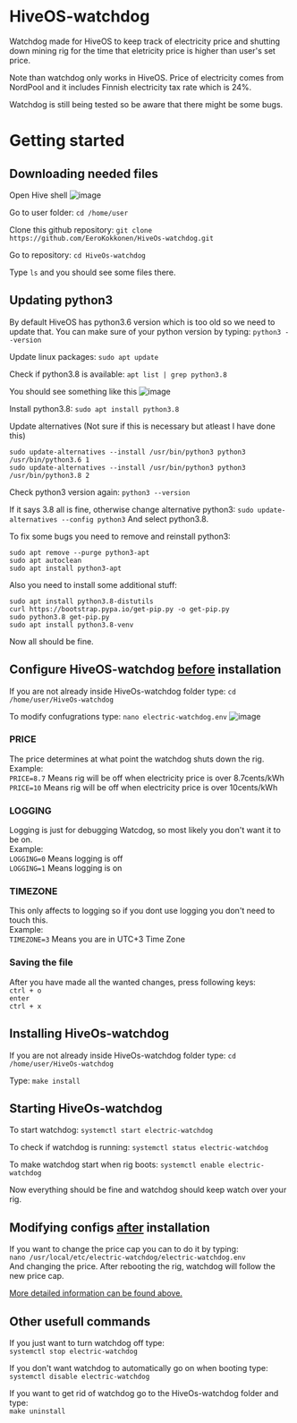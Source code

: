 # HiveOS-watchdog
Watchdog made for HiveOS to keep track of electricity price and shutting down mining rig for the time that eletricity price is higher than user's set price.

Note than watchdog only works in HiveOS. Price of electricity comes from NordPool and it includes Finnish electricity tax rate which is 24%.

Watchdog is still being tested so be aware that there might be some bugs.

# Getting started

## Downloading needed files
Open Hive shell
![image](https://github.com/EeroKokkonen/HiveOs-watchdog/assets/101599252/530c892c-ac09-4bcc-88a4-14f911b89a00)

Go to user folder:
`cd /home/user`

Clone this github repository:
`git clone https://github.com/EeroKokkonen/HiveOs-watchdog.git`

Go to repository:
`cd HiveOs-watchdog`

Type `ls` and you should see some files there.

## Updating python3
By default HiveOS has python3.6 version which is too old so we need to update that.
You can make sure of your python version by typing:
`python3 --version`

Update linux packages:
`sudo apt update`

Check if python3.8 is available:
`apt list | grep python3.8`

You should see something like this
![image](https://github.com/EeroKokkonen/HiveOs-watchdog/assets/101599252/33eacbc9-80f0-4fdb-9d84-007af1dc99c5)

Install python3.8:
`sudo apt install python3.8`

Update alternatives (Not sure if this is necessary but atleast I have done this)
```
sudo update-alternatives --install /usr/bin/python3 python3 /usr/bin/python3.6 1
sudo update-alternatives --install /usr/bin/python3 python3 /usr/bin/python3.8 2
```

Check python3 version again:
`python3 --version`

If it says 3.8 all is fine, otherwise change alternative python3:
`sudo update-alternatives --config python3`
And select python3.8.

To fix some bugs you need to remove and reinstall python3:
```
sudo apt remove --purge python3-apt
sudo apt autoclean
sudo apt install python3-apt
```
Also you need to install some additional stuff:
```
sudo apt install python3.8-distutils
curl https://bootstrap.pypa.io/get-pip.py -o get-pip.py
sudo python3.8 get-pip.py
sudo apt install python3.8-venv
```

Now all should be fine.

## Configure HiveOS-watchdog <ins>before</ins> installation
If you are not already inside HiveOs-watchdog folder type:
```cd /home/user/HiveOs-watchdog```

To modify confugrations type:
```nano electric-watchdog.env```
![image](https://github.com/EeroKokkonen/HiveOs-watchdog/assets/101599252/f643d84d-7796-4ffb-b0a8-590fcaf03d73)

### PRICE
The price determines at what point the watchdog shuts down the rig. <br />
Example: <br />
`PRICE=8.7`  Means rig will be off when electricity price is over 8.7cents/kWh <br />
`PRICE=10`   Means rig will be off when electricity price is over 10cents/kWh <br />

### LOGGING
Logging is just for debugging Watcdog, so most likely you don't want it to be on. <br />
Example: <br />
`LOGGING=0`  Means logging is off <br />
`LOGGING=1`  Means logging is on <br />

### TIMEZONE
This only affects to logging so if you dont use logging you don't need to touch this. <br />
Example: <br />
`TIMEZONE=3`  Means you are in UTC+3 Time Zone<br />

### Saving the file
After you have made all the wanted changes, press following keys:  
`ctrl + o`  
`enter`  
`ctrl + x`  


## Installing HiveOs-watchdog
If you are not already inside HiveOs-watchdog folder type:
`cd /home/user/HiveOs-watchdog`

Type:
`make install`

## Starting HiveOs-watchdog
To start watchdog:
`systemctl start electric-watchdog`

To check if watchdog is running:
`systemctl status electric-watchdog`

To make watchdog start when rig boots:
`systemctl enable electric-watchdog`

Now everything should be fine and watchdog should keep watch over your rig.

## Modifying configs <ins>after</ins> installation
If you want to change the price cap you can to do it by typing: <br />
`nano /usr/local/etc/electric-watchdog/electric-watchdog.env` <br />
And changing the price. After rebooting the rig, watchdog will follow the new price cap.  
  
<ins>More detailed information can be found above.</ins>

## Other usefull commands

If you just want to turn watchdog off type: <br />
`systemctl stop electric-watchdog`

If you don't want watchdog to automatically go on when booting type: <br />
`systemctl disable electric-watchdog`

If you want to get rid of watchdog go to the HiveOs-watchdog folder and type: <br />
`make uninstall`







